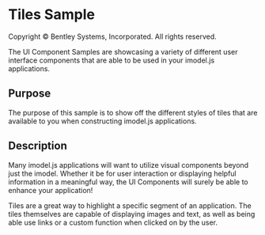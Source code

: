 # Tiles Sample

Copyright © Bentley Systems, Incorporated. All rights reserved.

The UI Component Samples are showcasing a variety of different user interface components that are able to be used in your imodel.js applications.

## Purpose

The purpose of this sample is to show off the different styles of tiles that are available to you when constructing imodel.js applications.

## Description

Many imodel.js applications will want to utilize visual components beyond just the imodel. Whether it be for user interaction or displaying helpful information in a meaningful way, the UI Components will surely be able to enhance your application!

Tiles are a great way to highlight a specific segment of an application. The tiles themselves are capable of displaying images and text, as well as being able use links or a custom function when clicked on by the user.